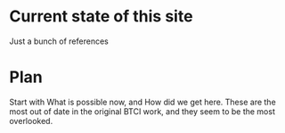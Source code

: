 # Current state of this site
Just a bunch of references

# Plan
Start with What is possible now, and How did we get here.
These are the most out of date in the original BTCI work, and they seem to be the most overlooked.
